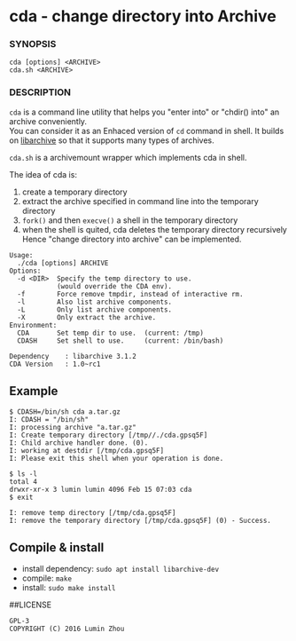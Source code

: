 # cda - change directory into Archive

### SYNOPSIS
`cda [options] <ARCHIVE> `  
`cda.sh <ARCHIVE>`

### DESCRIPTION
`cda` is a command line utility that helps you "enter into" or "chdir() into" an archive conveniently.  
You can consider it as an Enhaced version of `cd` command in shell. It builds on [libarchive](https://github.com/libarchive/libarchive) so that it supports many types of archives.
  
`cda.sh` is a archivemount wrapper which implements cda in shell.  

The idea of cda is:  
1. create a temporary directory  
2. extract the archive specified in command line into the temporary directory  
3. `fork()` and then `execve()` a shell in the temporary directory  
4. when the shell is quited, cda deletes the temporary directory recursively  
Hence "change directory into archive" can be implemented.  

```shell
Usage:
  ./cda [options] ARCHIVE
Options:
  -d <DIR>  Specify the temp directory to use.
            (would override the CDA env).
  -f        Force remove tmpdir, instead of interactive rm.
  -l        Also list archive components.
  -L        Only list archive components.
  -X        Only extract the archive.
Environment:
  CDA       Set temp dir to use.  (current: /tmp)
  CDASH     Set shell to use.     (current: /bin/bash)

Dependency    : libarchive 3.1.2
CDA Version   : 1.0~rc1
```

## Example 
```
$ CDASH=/bin/sh cda a.tar.gz
I: CDASH = "/bin/sh"
I: processing archive "a.tar.gz"
I: Create temporary directory [/tmp//./cda.gpsq5F]
I: Child archive handler done. (0).
I: working at destdir [/tmp/cda.gpsq5F]
I: Please exit this shell when your operation is done.

$ ls -l
total 4
drwxr-xr-x 3 lumin lumin 4096 Feb 15 07:03 cda
$ exit

I: remove temp directory [/tmp/cda.gpsq5F]
I: remove the temporary directory [/tmp/cda.gpsq5F] (0) - Success.
```

## Compile & install
* install dependency: `sudo apt install libarchive-dev`  
* compile: `make`  
* install: `sudo make install`  

##LICENSE
```
GPL-3
COPYRIGHT (C) 2016 Lumin Zhou
```
